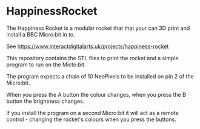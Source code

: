 # HappinessRocket
 
 The Happiness Rocket is a modular rocket that that your can 3D print and install a BBC Micro:bit in to.
 
 See https://www.interactdigitalarts.uk/projects/happiness-rocket
 
 This repository contains the STL files to print the rocket and a simple program to run on the Micto:bit.

 The program expects a chain of 10 NeoPixels to be installed on pin 2 of the Micro:bit.

 When you press the A button the colour changes, when you press the B button the brightness changes.

 If you install the program on a second Micro:bit it will act as a remote control - changing the rocket's colours when you press the buttons.
